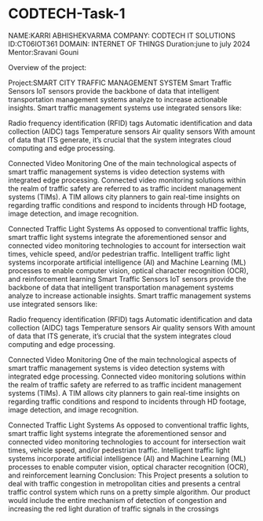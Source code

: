 # CODTECH-Task-1
NAME:KARRI ABHISHEKVARMA
COMPANY: CODTECH IT SOLUTIONS
ID:CT06IOT361
DOMAIN: INTERNET OF THINGS
Duration:june to july 2024
Mentor:Sravani Gouni

Overview of the project:

Project:SMART CITY TRAFFIC MANAGEMENT SYSTEM
Smart Traffic Sensors
IoT sensors provide the backbone of data that intelligent transportation management systems analyze to increase actionable insights. Smart traffic management systems use integrated sensors like:

Radio frequency identification (RFID) tags
Automatic identification and data collection (AIDC) tags
Temperature sensors
Air quality sensors
With amount of data that ITS generate, it’s crucial that the system integrates cloud computing and edge processing.

Connected Video Monitoring
One of the main technological aspects of smart traffic management systems is video detection systems with integrated edge processing. Connected video monitoring solutions within the realm of traffic safety are referred to as traffic incident management systems (TIMs). A TIM allows city planners to gain real-time insights on regarding traffic conditions and respond to incidents through HD footage, image detection, and image recognition.

Connected Traffic Light Systems
As opposed to conventional traffic lights, smart traffic light systems integrate the aforementioned sensor and connected video monitoring technologies to account for intersection wait times, vehicle speed, and/or pedestrian traffic. Intelligent traffic light systems incorporate artificial intelligence (AI) and Machine Learning (ML) processes to enable computer vision, optical character recognition (OCR), and reinforcement learning
Smart Traffic Sensors
IoT sensors provide the backbone of data that intelligent transportation management systems analyze to increase actionable insights. Smart traffic management systems use integrated sensors like:

Radio frequency identification (RFID) tags
Automatic identification and data collection (AIDC) tags
Temperature sensors
Air quality sensors
With amount of data that ITS generate, it’s crucial that the system integrates cloud computing and edge processing.

Connected Video Monitoring
One of the main technological aspects of smart traffic management systems is video detection systems with integrated edge processing. Connected video monitoring solutions within the realm of traffic safety are referred to as traffic incident management systems (TIMs). A TIM allows city planners to gain real-time insights on regarding traffic conditions and respond to incidents through HD footage, image detection, and image recognition.

Connected Traffic Light Systems
As opposed to conventional traffic lights, smart traffic light systems integrate the aforementioned sensor and connected video monitoring technologies to account for intersection wait times, vehicle speed, and/or pedestrian traffic. Intelligent traffic light systems incorporate artificial intelligence (AI) and Machine Learning (ML) processes to enable computer vision, optical character recognition (OCR), and reinforcement learning
Conclusion:
This Project presents a solution to deal with traffic congestion in metropolitan cities and presents a central traffic control system which runs on a pretty simple algorithm. Our product would include the entire mechanism of detection of congestion and increasing the red light duration of traffic signals in the crossings
























